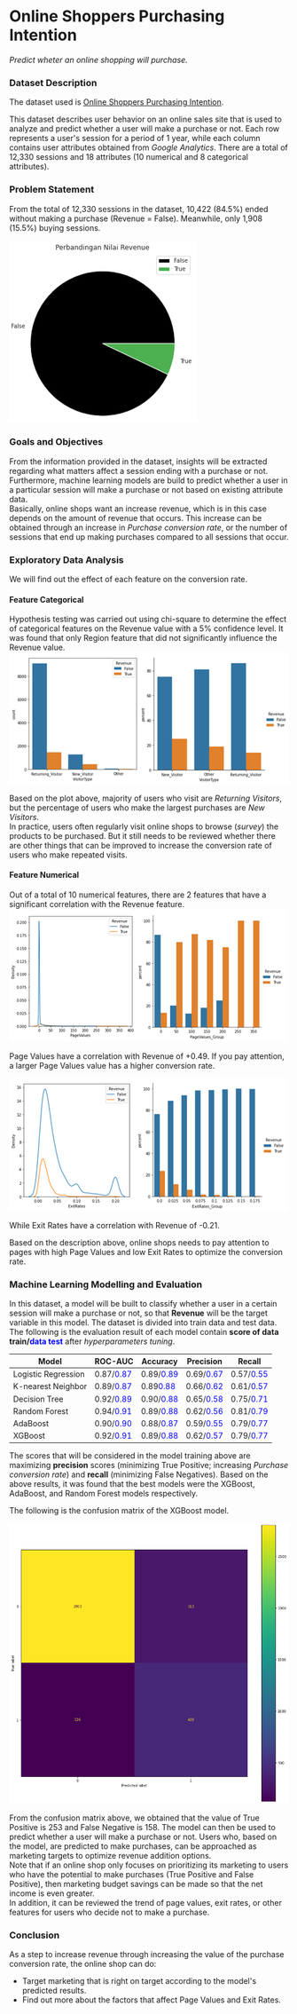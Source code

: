# Online Shoppers Purchasing Intention
_Predict wheter an online shopping will purchase._

### Dataset Description
The dataset used is [Online Shoppers Purchasing Intention](https://archive.ics.uci.edu/ml/datasets/Online+Shoppers+Purchasing+Intention+Dataset).

This dataset describes user behavior on an online sales site that is used to analyze and predict whether a user will make a purchase or not. Each row represents a user's session for a period of 1 year, while each column contains user attributes obtained from _Google Analytics_. There are a total of 12,330 sessions and 18 attributes (10 numerical and 8 categorical attributes).

### Problem Statement
From the total of 12,330 sessions in the dataset, 10,422 (84.5%) ended without making a purchase (Revenue = False). Meanwhile, only 1,908 (15.5%) buying sessions.

![Revenue Pie-Chart](piechart-revenue.png)

### Goals and Objectives
From the information provided in the dataset, insights will be extracted regarding what matters affect a session ending with a purchase or not. Furthermore, machine learning models are build to predict whether a user in a particular session will make a purchase or not based on existing attribute data. <br>
Basically, online shops want an increase revenue, which is in this case depends on the amount of revenue that occurs. This increase can be obtained through an increase in _Purchase conversion rate_, or the number of sessions that end up making purchases compared to all sessions that occur.

### Exploratory Data Analysis
We will find out the effect of each feature on the conversion rate.
#### Feature Categorical
Hypothesis testing was carried out using chi-square to determine the effect of categorical features on the Revenue value with a 5% confidence level. It was found that only Region feature that did not significantly influence the Revenue value.
![Visitor Type](visitor-type.png)

Based on the plot above, majority of users who visit are _Returning Visitors_, but the percentage of users who make the largest purchases are _New Visitors_. <br>
In practice, users often regularly visit online shops to browse (_survey_) the products to be purchased. But it still needs to be reviewed whether there are other things that can be improved to increase the conversion rate of users who make repeated visits.


#### Feature Numerical
Out of a total of 10 numerical features, there are 2 features that have a significant correlation with the Revenue feature.
![Page Values](page-values.png)

Page Values have a correlation with Revenue of +0.49. If you pay attention, a larger Page Values value has a higher conversion rate.

![Exit Rates](exit-rates.png)

While Exit Rates have a correlation with Revenue of -0.21.


Based on the description above, online shops needs to pay attention to pages with high Page Values and low Exit Rates to optimize the conversion rate.

### Machine Learning Modelling and Evaluation

In this dataset, a model will be built to classify whether a user in a certain session will make a purchase or not, so that **Revenue** will be the target variable in this model. The dataset is divided into train data and test data. The following is the evaluation result of each model contain **score of data train/<span style="color:blue">data test</span>** after _hyperparameters tuning_.

|       Model       |ROC-AUC  |Accuracy |Precision|Recall   |
|-------------------|---------|---------|---------|---------|
|Logistic Regression|0.87/<span style="color:blue">0.87|0.89/<span style="color:blue">0.89|0.69/<span style="color:blue">0.67|0.57/<span style="color:blue">0.55|
|K-nearest Neighbor |0.89/<span style="color:blue">0.87|0.89<span style="color:blue">0.88|0.66/<span style="color:blue">0.62|0.61/<span style="color:blue">0.57|
|Decision Tree      |0.92/<span style="color:blue">0.89|0.90/<span style="color:blue">0.88|0.65/<span style="color:blue">0.58|0.75/<span style="color:blue">0.71|
|Random Forest      |0.94/<span style="color:blue">0.91|0.89/<span style="color:blue">0.88|0.62/<span style="color:blue">0.56|0.81/<span style="color:blue">0.79|
|AdaBoost           |0.90/<span style="color:blue">0.90|0.88/<span style="color:blue">0.87|0.59/<span style="color:blue">0.55|0.79/<span style="color:blue">0.77|
|XGBoost            |0.92/<span style="color:blue">0.91|0.89/<span style="color:blue">0.88|0.62/<span style="color:blue">0.57|0.79/<span style="color:blue">0.77|

The scores that will be considered in the model training above are maximizing **precision** scores (minimizing True Positive; increasing _Purchase conversion rate_) and **recall** (minimizing False Negatives). Based on the above results, it was found that the best models were the XGBoost, AdaBoost, and Random Forest models respectively.

The following is the confusion matrix of the XGBoost model.
    
![confusion-matrix](confusion-matrix.png)

From the confusion matrix above, we obtained that the value of True Positive is 253 and False Negative is 158. The model can then be used to predict whether a user will make a purchase or not. Users who, based on the model, are predicted to make purchases, can be approached as marketing targets to optimize revenue addition options. <br>
Note that if an online shop only focuses on prioritizing its marketing to users who have the potential to make purchases (True Positive and False Positive), then marketing budget savings can be made so that the net income is even greater. <br>
In addition, it can be reviewed the trend of page values, exit rates, or other features for users who decide not to make a purchase.
    
### Conclusion
As a step to increase revenue through increasing the value of the purchase conversion rate, the online shop can do:
- Target marketing that is right on target according to the model's predicted results.
- Find out more about the factors that affect Page Values and Exit Rates.